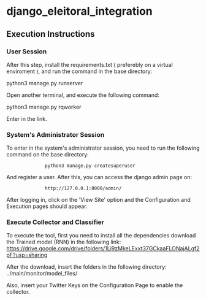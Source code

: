 # django_eleitoral_integration


## Execution Instructions

### User Session
After this step, install the requirements.txt ( preferebly on a virtual enviroment ), and run the command in the base directory:

python3 manage.py runserver

Open another terminal, and execute the following command:

python3 manage.py rqworker

Enter in the link.

### System's Administrator Session

To enter in the system's administrator session, you need to run the following command on the base directory:

                  python3 manage.py createsuperuser 

And register a user. After this, you can access the django admin page on:

                  http://127.0.0.1:8000/admin/

After logging in, click on the 'View Site' option and the Configuration and Execution pages should appear.


### Execute Collector and Classifier

To execute the tool, first you need to install all the dependencies download the Trained model (RNN) in the following link:
https://drive.google.com/drive/folders/1Li9zMkeLExxt37GCkaaFLONajALgf2pF?usp=sharing

After the download, insert the folders in the following directory: ../main/monitor/model_files/

Also, insert your Twitter Keys on the Configuration Page to enable the collector.



